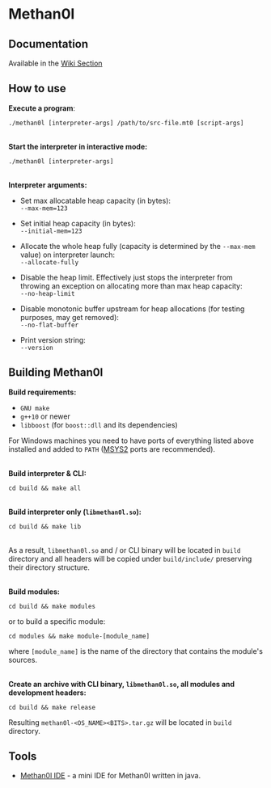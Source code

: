 # Methan0l  


## Documentation  

Available in the [Wiki Section](https://github.com/Hitonoriol/Methan0l/wiki)  


## How to use

**Execute a program**:  
```
./methan0l [interpreter-args] /path/to/src-file.mt0 [script-args]
```  
\
**Start the interpreter in interactive mode:**  
```
./methan0l [interpreter-args]
```  

\
**Interpreter arguments:**  

* Set max allocatable heap capacity (in bytes):  
`--max-mem=123`
    
  
* Set initial heap capacity (in bytes):  
  `--initial-mem=123`  
  
* Allocate the whole heap fully (capacity is determined by the `--max-mem` value) on interpreter launch:  
  `--allocate-fully`

* Disable the heap limit. Effectively just stops the interpreter from throwing an exception on allocating more than max heap capacity:  
  `--no-heap-limit`

* Disable monotonic buffer upstream for heap allocations (for testing purposes, may get removed):  
  `--no-flat-buffer`

* Print version string:  
  `--version`


## Building Methan0l

**Build requirements:**  
* `GNU make`
* `g++10` or newer
* `libboost` (for `boost::dll` and its dependencies)  

For Windows machines you need to have ports of everything listed above installed and added to `PATH` ([MSYS2](https://msys2.org/) ports are recommended).  

\
**Build interpreter & CLI:**  

```
cd build && make all
```  
\
**Build interpreter only (`libmethan0l.so`):**  

```
cd build && make lib
```  
\
As a result, `libmethan0l.so` and / or CLI binary will be located in `build` directory and all headers will be copied under `build/include/` preserving their directory structure.  

\
**Build modules:**

```
cd build && make modules
```
or to build a specific module:
```
cd modules && make module-[module_name]
```
where `[module_name]` is the name of the directory that contains the module's sources.

\
**Create an archive with CLI binary, `libmethan0l.so`, all modules and development headers:**  

```
cd build && make release
```  

Resulting `methan0l-<OS_NAME><BITS>.tar.gz` will be located in `build` directory.  


## Tools

* [Methan0l IDE](https://github.com/Hitonoriol/Methan0l-IDE) - a mini IDE for Methan0l written in java.